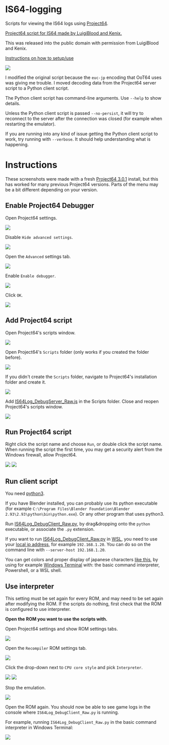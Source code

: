 # IS64-logging
Scripts for viewing the IS64 logs using [Project64](https://www.pj64-emu.com/).

[Project64 script for IS64 made by LuigiBlood and Kenix.](https://github.com/LuigiBlood/EmuScripts/blob/master/N64/Project64/IS64Log_DebugServer.js)

This was released into the public domain with permission from LuigiBlood and Kenix.

[Instructions on how to setup/use](#instructions)

![](instructions/windows_terminal_cmd_client_logs.png)

I modified the original script because the `euc-jp` encoding that OoT64 uses was giving me trouble. I moved decoding data from the Project64 server script to a Python client script.

The Python client script has command-line arguments. Use `--help` to show details.

Unless the Python client script is passed `--no-persist`, it will try to reconnect to the server after the connection was closed (for example when restarting the emulator).

If you are running into any kind of issue getting the Python client script to work, try running with `--verbose`. It should help understanding what is happening.

# Instructions

These screenshots were made with a fresh [Project64 3.0.1](https://www.pj64-emu.com/download/project64-3-0-1-installer) install, but this has worked for many previous Project64 versions. Parts of the menu may be a bit different depending on your version.

## Enable Project64 Debugger

Open Project64 settings.

![](instructions/pj64_open_configuration_menu_item.png)

Disable `Hide advanced settings`.

![](instructions/pj64_config_hide_advanced_settings_checkbox.png)

Open the `Advanced` settings tab.

![](instructions/pj64_config_advanced_settings_tab_item.png)

Enable `Enable debugger`.

![](instructions/pj64_config_enable_debugger_checkbox.png)

Click `OK`.

![](instructions/pj64_config_enable_debugger_checked.png)

## Add Project64 script

Open Project64's scripts window.

![](instructions/pj64_open_scripts_menu_item.png)

Open Project64's `Scripts` folder (only works if you created the folder before).

![](instructions/pj64_scripts_open_folder_button.png)

If you didn't create the `Scripts` folder, navigate to Project64's installation folder and create it.

![](instructions/pj64_install_directory_with_scripts_folder.png)

Add [IS64Log_DebugServer_Raw.js](IS64Log_DebugServer_Raw.js) in the Scripts folder.
Close and reopen Project64's scripts window.

![](instructions/pj64_scripts_with_script.png)

## Run Project64 script

Right click the script name and choose `Run`, or double click the script name.
When running the script the first time, you may get a security alert from the Windows firewall, allow Project64.

![](instructions/pj64_scripts_run_script_menu_item.png)
![](instructions/pj64_scripts_script_running.png)

## Run client script

You need [python3](https://www.python.org/downloads/).

If you have Blender installed, you can probably use its python executable (for example `C:\Program Files\Blender Foundation\Blender 2.93\2.93\python\bin\python.exe`). Or any other program that uses python3.

Run [IS64Log_DebugClient_Raw.py](IS64Log_DebugClient_Raw.py), by drag&dropping onto the `python` executable, or associate the `.py` extension.

If you want to run [IS64Log_DebugClient_Raw.py](IS64Log_DebugClient_Raw.py) in [WSL](https://docs.microsoft.com/en-us/windows/wsl/), you need to use your [local ip address](https://www.ipconfig.in/what-is-my-local-ip-address/), for example `192.168.1.20`. You can do so on the command line with `--server-host 192.168.1.20`.

You can get colors and proper display of japanese characters [like this](instructions/windows_terminal_cmd_client_logs.png), by using for example [Windows Terminal](https://docs.microsoft.com/en-us/windows/terminal/) with: the basic command interpreter, Powershell, or a WSL shell.

## Use interpreter

This setting must be set again for every ROM, and may need to be set again after modifying the ROM. If the scripts do nothing, first check that the ROM is configured to use interpreter.

**Open the ROM you want to use the scripts with.**

Open Project64 settings and show ROM settings tabs.

![](instructions/pj64_config_rom_settings.png)

Open the `Recompiler` ROM settings tab.

![](instructions/pj64_config_rom_settings_recompiler_tab_item.png)

Click the drop-down next to `CPU core style` and pick `Interpreter`.

![](instructions/pj64_config_rom_settings_recompiler_core_style_list.png)
![](instructions/pj64_config_rom_settings_recompiler_core_style_interpreter.png)

Stop the emulation.

![](instructions/pj64_end_emulation.png)

Open the ROM again. You should now be able to see game logs in the console where `IS64Log_DebugClient_Raw.py` is running.

For example, running `IS64Log_DebugClient_Raw.py` in the basic command interpreter in Windows Terminal:

![](instructions/windows_terminal_cmd_client_logs.png)

